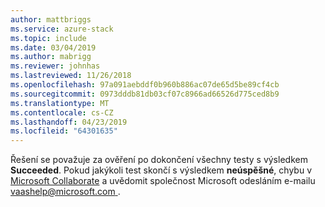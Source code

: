 ```yaml
---
author: mattbriggs
ms.service: azure-stack
ms.topic: include
ms.date: 03/04/2019
ms.author: mabrigg
ms.reviewer: johnhas
ms.lastreviewed: 11/26/2018
ms.openlocfilehash: 97a091aebddf0b960b886ac07de65d5be89cf4cb
ms.sourcegitcommit: 0973dddb81db03cf07c8966ad66526d775ced8b9
ms.translationtype: MT
ms.contentlocale: cs-CZ
ms.lasthandoff: 04/23/2019
ms.locfileid: "64301635"
---
```

Řešení se považuje za ověření po dokončení všechny testy s výsledkem **Succeeded**. Pokud jakýkoli test skončí s výsledkem **neúspěšné**, chybu v [Microsoft Collaborate](https://aka.ms/collaborate) a uvědomit společnost Microsoft odesláním e-mailu [ vaashelp@microsoft.com ](mailto:vaashelp@microsoft.com).